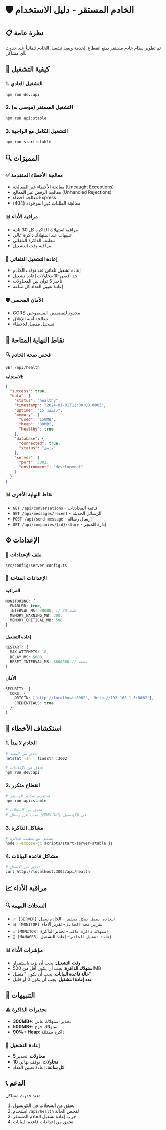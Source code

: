 # 🛡️ الخادم المستقر - دليل الاستخدام

## 📋 نظرة عامة

تم تطوير نظام خادم مستقر يمنع انقطاع الخدمة ويعيد تشغيل الخادم تلقائياً عند حدوث أي مشاكل.

## 🚀 كيفية التشغيل

### 1. التشغيل العادي
```bash
npm run dev:api
```

### 2. التشغيل المستقر (موصى به)
```bash
npm run api:stable
```

### 3. التشغيل الكامل مع الواجهة
```bash
npm run start:stable
```

## 🔍 المميزات

### ✅ معالجة الأخطاء المتقدمة
- معالجة الأخطاء غير المعالجة (Uncaught Exceptions)
- معالجة الرفض غير المعالج (Unhandled Rejections)
- معالجة أخطاء Express
- معالجة الطلبات غير الموجودة (404)

### 📊 مراقبة الأداء
- مراقبة استهلاك الذاكرة كل 30 ثانية
- تنبيهات عند استهلاك ذاكرة عالي
- تنظيف الذاكرة التلقائي
- مراقبة وقت التشغيل

### 🔄 إعادة التشغيل التلقائي
- إعادة تشغيل تلقائي عند توقف الخادم
- حد أقصى 10 محاولات إعادة تشغيل
- تأخير 5 ثوان بين المحاولات
- إعادة تعيين العداد كل ساعة

### 🛡️ الأمان المحسن
- CORS محدود للمضيفين المسموحين
- معالجة آمنة للإغلاق
- تسجيل مفصل للأخطاء

## 📡 نقاط النهاية المتاحة

### 🔍 فحص صحة الخادم
```
GET /api/health
```

**الاستجابة:**
```json
{
  "success": true,
  "data": {
    "status": "healthy",
    "timestamp": "2024-01-01T12:00:00.000Z",
    "uptime": "15 دقيقة",
    "memory": {
      "used": "150MB",
      "heap": "80MB",
      "healthy": true
    },
    "database": {
      "connected": true,
      "status": "متصل"
    },
    "server": {
      "port": 3002,
      "environment": "development"
    }
  }
}
```

### 📊 نقاط النهاية الأخرى
- `GET /api/conversations` - قائمة المحادثات
- `GET /api/messages/recent` - الرسائل الحديثة
- `POST /api/send-message` - إرسال رسالة
- `GET /api/companies/{id}/store` - إدارة المتجر

## ⚙️ الإعدادات

### 📁 ملف الإعدادات
`src/config/server-config.ts`

### 🔧 الإعدادات المتاحة

#### المراقبة
```typescript
MONITORING: {
  ENABLED: true,
  INTERVAL_MS: 30000, // 30 ثانية
  MEMORY_WARNING_MB: 300,
  MEMORY_CRITICAL_MB: 500
}
```

#### إعادة التشغيل
```typescript
RESTART: {
  MAX_ATTEMPTS: 10,
  DELAY_MS: 5000,
  RESET_INTERVAL_MS: 3600000 // ساعة
}
```

#### الأمان
```typescript
SECURITY: {
  CORS: {
    ORIGIN: ['http://localhost:8082', 'http://192.168.1.3:8082'],
    CREDENTIALS: true
  }
}
```

## 🐛 استكشاف الأخطاء

### 1. الخادم لا يبدأ
```bash
# تحقق من المنفذ
netstat -an | findstr :3002

# تحقق من الإعدادات
npm run dev:api
```

### 2. انقطاع متكرر
```bash
# استخدم الخادم المستقر
npm run api:stable

# تحقق من السجلات
# ابحث عن رسائل [MONITOR] في الكونسول
```

### 3. مشاكل الذاكرة
```bash
# تشغيل مع تنظيف الذاكرة
node --expose-gc scripts/start-server-stable.js
```

### 4. مشاكل قاعدة البيانات
```bash
# تحقق من الاتصال
curl http://localhost:3002/api/health
```

## 📈 مراقبة الأداء

### 🔍 السجلات المهمة
- `✅ [SERVER] الخادم يعمل بشكل مستقر` - الخادم يعمل
- `📊 [MONITOR] تقرير صحة الخادم` - تقرير الأداء
- `⚠️ [MONITOR] استهلاك ذاكرة عالي` - تحذير الذاكرة
- `🔄 [MANAGER] إعادة تشغيل الخادم` - إعادة التشغيل

### 📊 مؤشرات الأداء
- **وقت التشغيل**: يجب أن يزيد باستمرار
- **استهلاك الذاكرة**: يجب أن يكون أقل من 500MB
- **حالة قاعدة البيانات**: يجب أن تكون "متصل"
- **عدد إعادة التشغيل**: يجب أن يكون 0 أو قليل

## 🚨 التنبيهات

### ⚠️ تحذيرات الذاكرة
- **300MB+**: تحذير استهلاك عالي
- **500MB+**: استهلاك حرج
- **90%+ Heap**: ذاكرة ممتلئة

### 🔄 إعادة التشغيل
- **5 محاولات**: تحذير
- **10 محاولات**: توقف نهائي
- **كل ساعة**: إعادة تعيين العداد

## 📞 الدعم

عند حدوث مشاكل:
1. تحقق من السجلات في الكونسول
2. استخدم `/api/health` لفحص الحالة
3. جرب إعادة تشغيل الخادم المستقر
4. تحقق من إعدادات قاعدة البيانات
